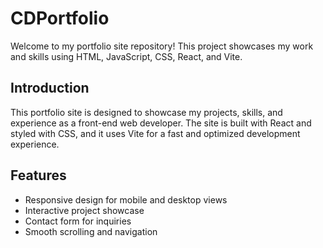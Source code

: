 # CDPortfolio

Welcome to my portfolio site repository! This project showcases my work and skills using HTML, JavaScript, CSS, React, and Vite.

## Introduction

This portfolio site is designed to showcase my projects, skills, and experience as a front-end web developer. The site is built with React and styled with CSS, and it uses Vite for a fast and optimized development experience.

## Features

- Responsive design for mobile and desktop views
- Interactive project showcase
- Contact form for inquiries
- Smooth scrolling and navigation
